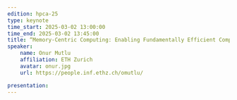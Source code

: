 ```yaml
---
edition: hpca-25
type: keynote
time_start: 2025-03-02 13:00:00
time_end: 2025-03-02 13:45:00
title: “Memory-Centric Computing: Enabling Fundamentally Efficient Computing Systems"
speaker:
    name: Onur Mutlu
    affiliation: ETH Zurich
    avatar: onur.jpg  
    url: https://people.inf.ethz.ch/omutlu/

presentation: 
---
```


